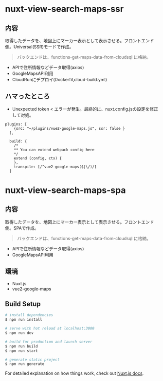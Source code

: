# nuxt-view-search-maps-ssr
## 内容
取得したデータを、地図上にマーカー表示として表示させる。フロントエンド側。Universal(SSR)モードで作成。
> バックエンドは、functions-get-maps-data-from-cloudsql に格納。
- APIで住所情報などデータ取得(axios)
- GoogleMapsAPI利用
- CloudRunにデプロイ(Dockerfil,cloud-build.yml)

## ハマったところ
- Unexpected token < エラーが発生。最終的に、nuxt.config.jsの設定を修正して対処。
```
plugins: [
    {src: "~/plugins/vue2-google-maps.js", ssr: false }
  ],
```

```
  build: {
    /*
    ** You can extend webpack config here
    */
    extend (config, ctx) {
    },
    transpile: [/^vue2-google-maps($|\/)/]
  }
```




# nuxt-view-search-maps-spa
## 内容
取得したデータを、地図上にマーカー表示として表示させる。フロントエンド側。SPAで作成。
> バックエンドは、functions-get-maps-data-from-cloudsql に格納。
- APIで住所情報などデータ取得(axios)
- GoogleMapsAPI利用

## 環境
- Nuxt.js
- vue2-google-maps

## Build Setup

``` bash
# install dependencies
$ npm run install

# serve with hot reload at localhost:3000
$ npm run dev

# build for production and launch server
$ npm run build
$ npm run start

# generate static project
$ npm run generate
```

For detailed explanation on how things work, check out [Nuxt.js docs](https://nuxtjs.org).
